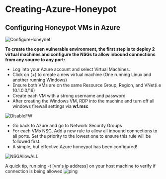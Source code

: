 # Creating-Azure-Honeypot
<h2>Configuring Honeypot VMs in Azure</h2>

![ConfigureHoneynet](https://i.imgur.com/ojBNIRc.jpeg)

<b>To create the open vulnerable environment, the first step is to deploy 2 virtual machines and configure the NSGs to allow inbound connections from any source to any port:</b>
- Log into your Azure account and select Virtual Machines.
- Click on (+) to create a new virtual machine (One running Linux and another running Windows)
- Ensure both VMs are on the same Resource Group, Region, and VNet(i.e 10.1.0.0/16)
- Create each VM with a strong username and password
- After creating the Windows VM, RDP into the machine and turn off all windows firewall settings via **wf.msc**

![DisableFW](https://i.imgur.com/DFyk4qJ.png)
  
- Go back to Azure and go to Network Security Groups
- For each VMs NSG, Add a new rule to allow all inbound connections to all ports. Set the priority to the lowest one to ensure this rule will be followed first.
- A simple, but effective Azure honeypot has been configured!

![NSGAllowALL](https://i.imgur.com/sIxB9JA.png)

A quick tip, run ping -t [vm's ip address] on your host machine to verify if connection is being allowed
![ping](https://i.imgur.com/R9IJu5Q.png)
